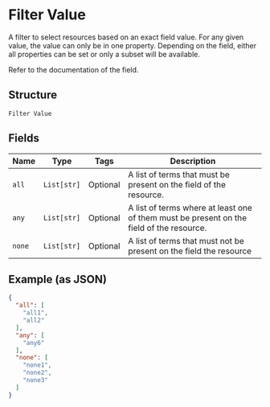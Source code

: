 
# Filter Value

A filter to select resources based on an exact field value. For any given
value, the value can only be in one property. Depending on the field, either
all properties can be set or only a subset will be available.

Refer to the documentation of the field.

## Structure

`Filter Value`

## Fields

| Name | Type | Tags | Description |
|  --- | --- | --- | --- |
| `all` | `List[str]` | Optional | A list of terms that must be present on the field of the resource. |
| `any` | `List[str]` | Optional | A list of terms where at least one of them must be present on the<br>field of the resource. |
| `none` | `List[str]` | Optional | A list of terms that must not be present on the field the resource |

## Example (as JSON)

```json
{
  "all": [
    "all1",
    "all2"
  ],
  "any": [
    "any6"
  ],
  "none": [
    "none1",
    "none2",
    "none3"
  ]
}
```

